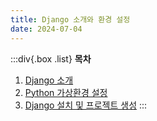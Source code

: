 ```yaml
---
title: Django 소개와 환경 설정
date: 2024-07-04
---
```


:::div{.box .list}
**목차**

1. [Django 소개](/basecamp-django/chapter01/01-1)
2. [Python 가상환경 설정](/basecamp-django/chapter01/01-2)
3. [Django 설치 및 프로젝트 생성](/basecamp-django/chapter01/01-3)
   :::
